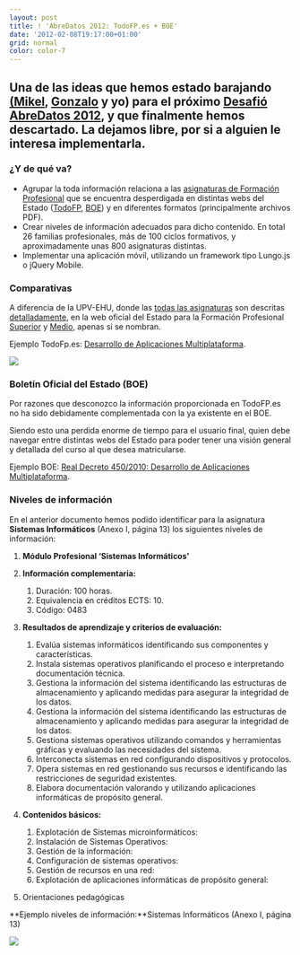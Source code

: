 ```yaml
---
layout: post
title: ! 'AbreDatos 2012: TodoFP.es + BOE'
date: '2012-02-08T19:17:00+01:00'
grid: normal
color: color-7
---
```


## Una de las ideas que hemos estado barajando [(Mikel](http://twitter.com/#!/ojoven), [Gonzalo](http://twitter.com/gonzalo123) y yo) para el próximo [Desafió AbreDatos 2012](http://www.abredatos.es/), y que finalmente hemos descartado. La dejamos libre, por si a alguien le interesa implementarla.

### ¿Y de qué va?

-   Agrupar la toda información relaciona a las [asignaturas de
    Formación
    Profesional](http://todofp.es/todofp/formacion/que-y-como-estudiar/oferta-formativa/todos-los-estudios.html)
    que se encuentra desperdigada en distintas webs del Estado
    ([TodoFP](http://todofp.es/), [BOE](http://www.boe.es)) y en
    diferentes formatos (principalmente archivos PDF).
-   Crear niveles de información adecuados para dicho contenido. En
    total 26 familias profesionales, más de 100 ciclos formativos, y
    aproximadamente unas 800 asignaturas distintas.
-   Implementar una aplicación móvil, utilizando un framework tipo
    Lungo.js o jQuery Mobile.

### Comparativas

A diferencia de la UPV-EHU, donde las [todas las
asignaturas](http://www.ehu.es/p200-content/es/pls/entrada/plew0040.htm_siguiente?p_sesion=&p_cod_idioma=CAS&p_en_portal=S&p_cod_centro=226&p_cod_plan=GINFOR20&p_anyoAcad=act&p_menu=asig_cursos)
son descritas
[detalladamente](http://www.ehu.es/p200-content/es/pls/entrada/plew0040.htm_asignatura_next?p_sesion=&p_cod_idioma=CAS&p_en_portal=S&p_cod_centro=226&p_cod_plan=GINFOR20&p_anyoAcad=act&p_menu=guia&p_cod_asig=25972&p_ciclo=X&p_curso=1&p_dpto=&p_vengo_de=asig_cursos&p_centro_ori=226&p_plan_ori=GINFOR20),
en la web oficial del Estado para la Formación Profesional
[Superior](http://todofp.es/todofp/formacion/que-y-como-estudiar/oferta-formativa/ciclos/grado-superior.html)
y
[Medio](http://todofp.es/todofp/formacion/que-y-como-estudiar/oferta-formativa/ciclos/grado-medio.html),
apenas si se nombran.

Ejemplo TodoFp.es: [Desarrollo de Aplicaciones
Multiplataforma](http://todofp.es/todofp/formacion/que-y-como-estudiar/oferta-formativa/todos-los-estudios/informatica-comunicaciones/desarrollo-aplicaciones-multiplataforma.html).

![](http://bruno.garciaechegaray.com/todofp/todofp-imagen-01.jpg)

### Boletín Oficial del Estado (BOE)

Por razones que desconozco la información proporcionada en TodoFP.es no
ha sido debidamente complementada con la ya existente en el BOE.

Siendo esto una perdida enorme de tiempo para el usuario final, quien
debe navegar entre distintas webs del Estado para poder tener una visión
general y detallada del curso al que desea matricularse.

Ejemplo BOE: [Real Decreto 450/2010: Desarrollo de Aplicaciones
Multiplataforma](http://www.boe.es/boe/dias/2010/05/20/pdfs/BOE-A-2010-8067.pdf).

### Niveles de información

En el anterior documento hemos podido identificar para la asignatura
**Sistemas Informáticos** (Anexo I, página 13) los siguientes niveles de
información:

1.  **Módulo Profesional ‘Sistemas Informáticos’**
2.  **Información complementaria:**
    1.  Duración: 100 horas.
    2.  Equivalencia en créditos ECTS: 10.
    3.  Código: 0483

3.  **Resultados de aprendizaje y criterios de evaluación:**
    1.  Evalúa sistemas informáticos identificando sus componentes y
        características.
    2.  Instala sistemas operativos planificando el proceso e
        interpretando documentación técnica.
    3.  Gestiona la información del sistema identificando las
        estructuras de almacenamiento y aplicando medidas para asegurar
        la integridad de los datos.
    4.  Gestiona la información del sistema identificando las
        estructuras de almacenamiento y aplicando medidas para asegurar
        la integridad de los datos.
    5.  Gestiona sistemas operativos utilizando comandos y herramientas
        gráficas y evaluando las necesidades del sistema.
    6.  Interconecta sistemas en red configurando dispositivos y
        protocolos.
    7.  Opera sistemas en red gestionando sus recursos e identificando
        las restricciones de seguridad existentes.
    8.  Elabora documentación valorando y utilizando aplicaciones
        informáticas de propósito general.

4.  **Contenidos básicos:**
    1.  Explotación de Sistemas microinformáticos:
    2.  Instalación de Sistemas Operativos:
    3.  Gestión de la información:
    4.  Configuración de sistemas operativos:
    5.  Gestión de recursos en una red:
    6.  Explotación de aplicaciones informáticas de propósito general:

5.  Orientaciones pedagógicas

**Ejemplo niveles de información:**Sistemas Informáticos (Anexo I,
página 13)

[![](http://bruno.garciaechegaray.com/todofp/TodoFP-pdf.png)](http://bruno.garciaechegaray.com/todofp/TodoFP-pdf.png)
